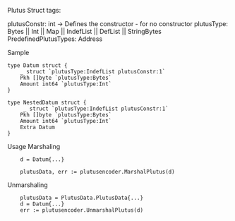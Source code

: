 Plutus Struct tags:

plutusConstr: int -> Defines the constructor - for no constructor
plutusType: Bytes || Int || Map || IndefList || DefList || StringBytes
PredefinedPlutusTypes: Address





Sample
```
type Datum struct {
    _ struct `plutusType:IndefList plutusConstr:1`
    Pkh []byte `plutusType:Bytes`
    Amount int64 `plutusType:Int`
}

type NestedDatum struct {
     _ struct `plutusType:IndefList plutusConstr:1`
    Pkh []byte `plutusType:Bytes`
    Amount int64 `plutusType:Int`
    Extra Datum
}

```



Usage
Marshaling
```
    d = Datum{...}

    plutusData, err := plutusencoder.MarshalPlutus(d)
```
Unmarshaling
```
    plutusData = PlutusData.PlutusData{...}
    d = Datum{...}
    err := plutusencoder.UnmarshalPlutus(d)

```
